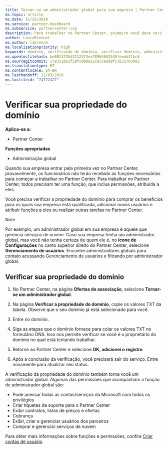 ```yaml
---
title: Tornar-se um administrador global para sua empresa | Partner Center
ms.topic: article
ms.date: 11/25/2019
ms.service: partner-dashboard
ms.subservice: partnercenter-csp
description: Para trabalhar no Partner Center, primeiro você deve verificar a propriedade do seu domínio. Saiba como fazer isso e como se tornar um administrador global que pode adicionar usuários.
author: LauraBrenner
ms.author: labrenne
ms.localizationpriority: high
keywords: domínio, verificação de domínio, verificar domínio, administrador global, funções de usuário, permissões
ms.openlocfilehash: be0811745d2112374ea78964652545feeeb3fbc6
ms.sourcegitcommit: c793c1b61f50fc0b0a12c95cedd9f57b31703093
ms.translationtype: HT
ms.contentlocale: pt-BR
ms.lasthandoff: 12/03/2019
ms.locfileid: "74722427"
---
```

# <a name="verify-your-domain-ownership"></a>Verificar sua propriedade do domínio

**Aplica-se a:**

- Partner Center

**Funções apropriadas**

- Administração global

Quando sua empresa entrar pela primeira vez no Partner Center, provavelmente, os funcionários não terão recebido as funções necessárias para começar a trabalhar no Partner Center. Para trabalhar no Partner Center, todos precisam ter uma função, que inclua permissões, atribuída a eles.  

Você precisa verificar a propriedade do domínio para comprar os benefícios para os quais sua empresa está qualificada, adicionar novos usuários e atribuir funções a eles ou realizar outras tarefas no Partner Center. 

>[!Note]
>Por exemplo, um administrador global em sua empresa é aquele que gerencia serviços de nuvem. Caso sua empresa tenha um administrador global, mas você não tenha certeza de quem ele é, no **ícone de Configurações** no canto superior direito do Partner Center, selecione **Gerenciamento de usuários**. Encontre administradores globais para contato acessando Gerenciamento de usuários e filtrando por administrador global.

## <a name="verify-your-domain-ownership"></a>Verificar sua propriedade do domínio

1. No Partner Center, na página **Ofertas de associação**, selecione **Tornar-se um administrador global**. 

2. Na página **Verificar a propriedade do domínio**, copie os valores TXT da tabela. Observe que o seu domínio já está selecionado para você.

3. Entre no domínio. 

4. Siga as etapas que o domínio fornece para colar os valores TXT no formulário DNS.  Isso nos permite verificar se você é o proprietário do domínio no qual está tentando trabalhar.

5. Retorne ao Partner Center e selecione **OK, adicionei o registro**

6. Após a conclusão da verificação, você precisará sair do serviço. Entre novamente para atualizar seu status. 

A verificação da propriedade do domínio também torna você um administrador global. Algumas das permissões que acompanham a função de administrador global são:

- Pode acessar todas as contas/serviços da Microsoft com todos os privilégios 
- Criar tíquetes de suporte para o Partner Center
- Exibir contratos, listas de preços e ofertas
- Cobrança
- Exibir, criar e gerenciar usuários dos parceiros
- Comprar e gerenciar serviços de nuvem

Para obter mais informações sobre funções e permissões, confira [Criar contas de usuário](create-user-accounts-and-set-permissions.md). 